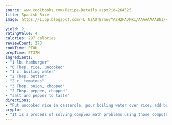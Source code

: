 ```yaml
---
source: www.cookbooks.com/Recipe-Details.aspx?id=264525
title: Spanish Rice
image: https://1.bp.blogspot.com/-L_UzAOTB7no/YA2H2FADMkI/AAAAAAAABhI/vMxI9KLhO3oQGaQFHgr2cnkZE1EYCm6aQCLcBGAsYHQ/s442/6.png

yield: 2
ratingValue: 4
calories: 297 calories
reviewCount: 273
cookTime: PT0H
prepTime: PT37M
ingredients:
- "1 lb. hamburger"
- "6 Tbsp. rice, uncooked"
- "1 c. boiling water"
- "2 Tbsp. butter"
- "2 c. tomatoes"
- "3 Tbsp. onion, chopped"
- "2 Tbsp. pepper, chopped"
- "salt and pepper to taste"
directions:
- "Put uncooked rice in casserole, pour boiling water over rice; add butter, tomatoes, hamburger, onion, peppers, salt and pepper. Bake at 350u00b0 for 1 to 1 1/2 hours."
crypto:
- "It is a process of solving complex math problems using those computers which run bitcoin software."
---
```

